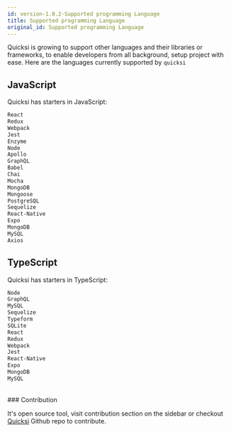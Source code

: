 ```yaml
---
id: version-1.0.2-Supported programming Language
title: Supported programming Language
original_id: Supported programming Language
---
```


Quicksi is growing to support other languages and their libraries or frameworks, to enable developers from all background, setup project with ease. Here are the languages currently supported by `quicksi`

## JavaScript

Quicksi has starters in JavaScript:

```bash
React
Redux
Webpack
Jest
Enzyme
Node
Apollo
GraphQL
Babel
Chai
Mocha
MongoDB
Mongoose
PostgreSQL
Sequelize
React-Native
Expo
MongoDB
MySQL
Axios
```

## TypeScript

Quicksi has starters in TypeScript:

```bash
Node
GraphQL
MySQL
Sequelize
Typeform
SQLite
React
Redux
Webpack
Jest
React-Native
Expo
MongoDB
MySQL
```


<br/>
### Contribution

It's open source tool, visit contribution section on the sidebar or checkout [Quicksi](https://github.com/AnayoOleru/quicksi/blob/master/CONTRIBUTING.md) Github repo to contribute.
